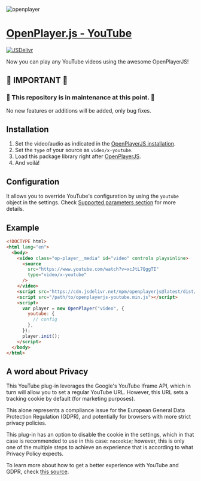![openplayer](https://user-images.githubusercontent.com/910829/46182430-d4c0f380-c299-11e8-89a8-c7554a70b66c.png)

# [OpenPlayer.js - YouTube](https://www.openplayerjs.com)

[![JSDelivr](https://data.jsdelivr.com/v1/package/npm/openplayerjs-youtube/badge)](https://www.jsdelivr.com/package/npm/openplayerjs-youtube)

Now you can play any YouTube videos using the awesome OpenPlayerJS!

## 🚨 IMPORTANT 🚨

### 🔧 This repository is in maintenance at this point. 🔧

No new features or additions will be added, only bug fixes.

## Installation

1. Set the video/audio as indicated in the [OpenPlayerJS installation](https://github.com/openplayerjs/openplayerjs#installation).
2. Set the `type` of your source as `video/x-youtube`.
3. Load this package library right after [OpenPlayerJS](https://github.com/openplayerjs/openplayerjs).
4. And voilá!

## Configuration

It allows you to override YouTube's configuration by using the `youtube` object in the settings. Check [Supported parameters section](https://developers.google.com/youtube/player_parameters#Parameters) for more details.

## Example

```html
<!DOCTYPE html>
<html lang="en">
  <body>
    <video class="op-player__media" id="video" controls playsinline>
      <source
        src="https://www.youtube.com/watch?v=xcJtL7QggTI"
        type="video/x-youtube"
      />
    </video>
    <script src="https://cdn.jsdelivr.net/npm/openplayerjs@latest/dist/openplayer.min.js"></script>
    <script src="/path/to/openplayerjs-youtube.min.js"></script>
    <script>
      var player = new OpenPlayer("video", {
        youtube: {
          // config
        },
      });
      player.init();
    </script>
  </body>
</html>
```

## A word about Privacy

This YouTube plug-in leverages the Google's YouTube Iframe API, which in turn will allow you to set a regular YouTube URL. However, this URL sets a tracking cookie by default (for marketing purposes).

This alone represents a compliance issue for the European General Data Protection Regulation (GDPR), and potentially for browsers with more strict privacy policies.

This plug-in has an option to disable the cookie in the settings, which in that case is recommended to use in this case: `nocookie`; however, this is only one of the multiple steps to achieve an experience that is according to what Privacy Policy expects.

To learn more about how to get a better experience with YouTube and GDPR, check [this source](https://axbom.com/embed-youtube-videos-without-cookies/).
